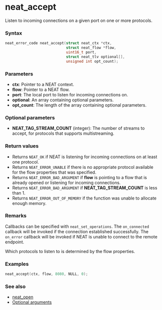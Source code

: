 # neat_accept

Listen to incoming connections on a given port on one or more protocols.

### Syntax
```c
neat_error_code neat_accept(struct neat_ctx *ctx,
                            struct neat_flow *flow,
                            uint16_t port,
                            struct neat_tlv optional[],
                            unsigned int opt_count);
```

### Parameters

- **ctx**: Pointer to a NEAT context.
- **flow**: Pointer to a NEAT flow.
- **port**: The local port to listen for incoming connections on.
- **optional**: An array containing optional parameters.
- **opt_count**: The length of the array containing optional parameters.

### Optional parameters

- **NEAT_TAG_STREAM_COUNT** (integer): The number of streams to accept, for protocols that
supports multistreaming.

### Return values

- Returns `NEAT_OK` if NEAT is listening for incoming connections on at least one protocol.
- Returns `NEAT_ERROR_UNABLE` if there is no appropriate protocol available for the flow properties that was specified.
- Returns `NEAT_ERROR_BAD_ARGUMENT` if **flow** is pointing to a flow that is already opened or listening for incoming connections.
- Returns `NEAT_ERROR_BAD_ARGUMENT` if **NEAT_TAG_STREAM_COUNT** is less than 1.
- Returns `NEAT_ERROR_OUT_OF_MEMORY` if the function was unable to allocate enough memory.

### Remarks

Callbacks can be specified with `neat_set_operations`. The `on_connected`
callback will be invoked if the connection established successfully. The
`on_error` callback will be invoked if NEAT is unable to connect to the remote
endpoint.

Which protocols to listen to is determined by the flow properties.

### Examples

```c
neat_accept(ctx, flow, 8080, NULL, 0);
```

### See also

- [neat_open](neat_open.md)
- [Optional arguments](optargs.md)
